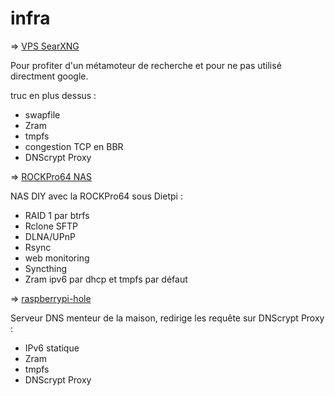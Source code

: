 # infra

=> [VPS SearXNG](./vps%20searxng/installation.txt)

Pour profiter d'un métamoteur de recherche et pour ne pas utilisé directment google.

truc en plus dessus :
 - swapfile
 - Zram
 - tmpfs
 - congestion TCP en BBR
 - DNScrypt Proxy

=> [ROCKPro64 NAS](./ROCKPro64%20NAS/DietPi.txt)

NAS DIY avec la ROCKPro64 sous Dietpi :
 - RAID 1 par btrfs
 - Rclone SFTP
 - DLNA/UPnP
 - Rsync
 - web monitoring
 - Syncthing
 - Zram
ipv6 par dhcp et tmpfs par défaut

=> [raspberrypi-hole](./raspberry%20pi-hole/pi-hole%20dnscrypt-proxy.txt)

Serveur DNS menteur de la maison, redirige les requête sur DNScrypt Proxy :
 - IPv6 statique
 - Zram
 - tmpfs
 - DNScrypt Proxy
